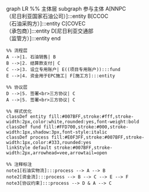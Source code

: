 graph LR
    %% 主体层
    subgraph 参与主体
        A[NNPC<br>（尼日利亚国家石油公司）]:::entity
        B[CCOC<br>（石油采购方）]:::entity
        C[COVEC<br>（承包商）]:::entity
        D[尼日利亚交通部<br>（监管方）]:::entity
    end

    %% 流程层
    A -->|1. 石油销售| B
    B -->|2. 结算款支付| C
    C -->|3. 设立专用账户| E((项目专用账户)):::fund
    E -->|4. 资金用于EPC施工| F[施工方]:::entity

    %% 协议层
    D -->|5. 签署<br>三方协议| C
    A -->|5. 签署<br>三方协议| C

    %% 样式优化
    classDef entity fill:#007BFF,stroke:#fff,stroke-width:2px,color:white,rounded:yes,font-weight:bold
    classDef fund fill:#FFD700,stroke:#000,stroke-width:1px,shadow:3px,font-style:italic
    classDef process fill:#E0F3FF,stroke:#007BFF,stroke-width:1px,color:#333,rounded:yes
    linkStyle default stroke:#007BFF,stroke-width:2px,arrowhead=vee,arrowtail=open

    %% 注释标注
    note1[石油实物流]:::process --> A --> B
    note2[资金流]:::process --> B --> C --> E --> F
    note3[协议约束]:::process --> D & A --> C
